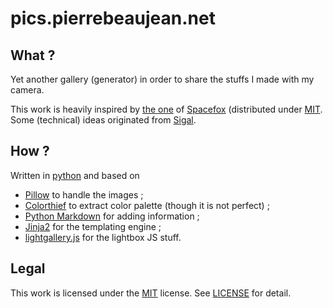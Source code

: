 # pics.pierrebeaujean.net


## What ?

Yet another gallery (generator) in order to share the stuffs I made with my camera.

This work is heavily inspired by [the one](https://github.com/SpaceFox/coree.spacefox.fr) of [Spacefox](https://coree.spacefox.fr/pages/spacefox/) (distributed under [MIT](https://github.com/SpaceFox/coree.spacefox.fr/blob/master/LICENSE.md).
Some (technical) ideas originated from [Sigal](http://sigal.saimon.org/en/latest/index.html).

## How ?

Written in [python](https://python.org/) and based on

+ [Pillow](https://pypi.org/project/Pillow/) to handle the images ;
+ [Colorthief](https://pypi.org/project/colorthief/) to extract color palette (though it is not perfect) ;
+ [Python Markdown](https://pypi.org/project/Markdown/) for adding information ;
+ [Jinja2](https://pypi.org/project/Jinja2/) for the templating engine ;
+ [lightgallery.js](https://github.com/sachinchoolur/lightgallery.js) for the lightbox JS stuff.

## Legal


This work is licensed under the [MIT](https://choosealicense.com/licenses/mit/) license.
See [LICENSE](./LICENSE) for detail.